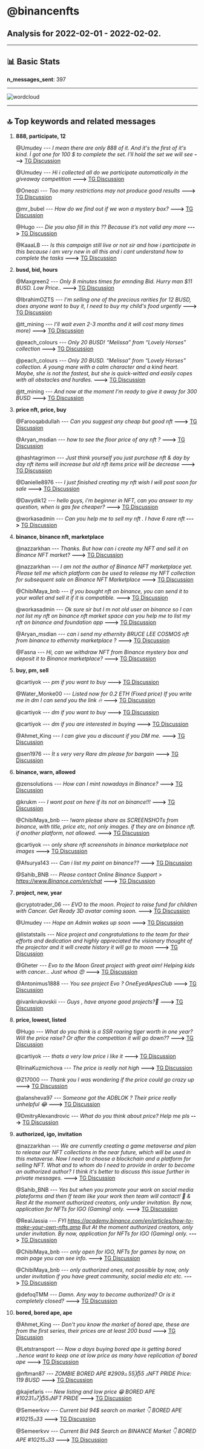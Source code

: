 # **@binancenfts**
 ## Analysis for **2022-02-01** - **2022-02-02**.

---

## 📊 **Basic Stats**

**n_messages_sent**: 397

---
![wordcloud](binancenfts_1Days_wordcloud.png)

---


## 🔝 **Top keywords and related messages**

1. **888, participate, 12**

    @Umudey --- *I mean there are only 888 of it. And it's the first of it's kind. İ got one for 100 $ to complete the set. I'll hold the set we will see* **--->** [TG Discussion](https://t.me/binancenfts/452585)

    @Umudey --- *Hi i collected all do we participate automatically in the giveaway competition* **--->** [TG Discussion](https://t.me/binancenfts/452342)

    @Oneozi --- *Too many restrictions may not produce good results* **--->** [TG Discussion](https://t.me/binancenfts/451904)

    @mr_bubel --- *How do we find out if we won a mystery box?* **--->** [TG Discussion](https://t.me/binancenfts/452847)

    @Hugo --- *Die you also fill in this ?? Because it’s not valid any more* **--->** [TG Discussion](https://t.me/binancenfts/452612)

    @KaaaLB --- *Is this campaign still live or not sir and how i participate in this because i am very new in all this and i cant understand how to complete the tasks* **--->** [TG Discussion](https://t.me/binancenfts/452369)

2. **busd, bid, hours**

    @Maxgreen2 --- *Only 8 minutes times for emnding Bid. Hurry man $11 BUSD. Low Price..* **--->** [TG Discussion](https://t.me/binancenfts/450931)

    @IbrahimOZTS --- *I'm selling one of the precious rarities for 12 BUSD, does anyone want to buy it, I need to buy my child's food urgently* **--->** [TG Discussion](https://t.me/binancenfts/451495)

    @tt_mining --- *I'll wait even 2-3 months and it will cost many times more)* **--->** [TG Discussion](https://t.me/binancenfts/452810)

    @peach_colours --- *Only 20 BUSD! “Melissa” from “Lovely Horses” collection* **--->** [TG Discussion](https://t.me/binancenfts/450954)

    @peach_colours --- *Only 20 BUSD. “Melissa” from “Lovely Horses” collection. A young mare with a calm character and a kind heart.  Maybe, she is not the fastest, but she is quick-witted and easily copes with all obstacles and hurdles.* **--->** [TG Discussion](https://t.me/binancenfts/452333)

    @tt_mining --- *And now at the moment I'm ready to give it away for 300 BUSD* **--->** [TG Discussion](https://t.me/binancenfts/452815)

3. **price nft, price, buy**

    @Farooqabdullah --- *Can you suggest any cheap but good nft* **--->** [TG Discussion](https://t.me/binancenfts/452267)

    @Aryan_msdian --- *how to see the floor price of any nft ?* **--->** [TG Discussion](https://t.me/binancenfts/452410)

    @hashtagrimon --- *Just think yourself you just purchase nft & day by day nft items will increase but old nft items price will be decrease* **--->** [TG Discussion](https://t.me/binancenfts/451922)

    @Danielle8976 --- *I just finished creating my nft wish I will post soon for sale* **--->** [TG Discussion](https://t.me/binancenfts/452057)

    @Davydik12 --- *hello guys, i'm beginner in NFT,  can you answer to my question, when is gas fee cheaper?* **--->** [TG Discussion](https://t.me/binancenfts/451552)

    @workasadmin --- *Can you help me to sell my nft . I have 6 rare nft* **--->** [TG Discussion](https://t.me/binancenfts/453174)

4. **binance, binance nft, marketplace**

    @nazzarkhan --- *Thanks. But how can i create my NFT and sell it on Binance NFT market?* **--->** [TG Discussion](https://t.me/binancenfts/452055)

    @nazzarkhan --- *I am not the author of Binance NFT marketplace yet. Please tell me which platform can be used to release my NFT collection for subsequent sale on Binance NFT Marketplace* **--->** [TG Discussion](https://t.me/binancenfts/450886)

    @ChibiMaya_bnb --- *if you bought nft on binance, you can send it to your wallet and sell it if it is compatible.* **--->** [TG Discussion](https://t.me/binancenfts/450939)

    @workasadmin --- *Ok sure sir but I m not old user on binance so I can not list my nft on binance nft market space can you help me to list my nft on  binance and foundation app* **--->** [TG Discussion](https://t.me/binancenfts/453159)

    @Aryan_msdian --- *can i send my ethernity BRUCE LEE COSMOS nft from binance to ethernity marketplace ?* **--->** [TG Discussion](https://t.me/binancenfts/452404)

    @Fasna --- *Hi, can we withdraw NFT from Binance mystery box and deposit it to Binance marketplace?* **--->** [TG Discussion](https://t.me/binancenfts/452344)

5. **buy, pm, sell**

    @cartiyok --- *pm if you want to buy* **--->** [TG Discussion](https://t.me/binancenfts/452151)

    @Water_Monke00 --- *Listed now for 0.2 ETH (Fixed price) If you write me in dm I can send you the link 🔥* **--->** [TG Discussion](https://t.me/binancenfts/453104)

    @cartiyok --- *dm if you want to buy* **--->** [TG Discussion](https://t.me/binancenfts/451074)

    @cartiyok --- *dm if you are interested in buying* **--->** [TG Discussion](https://t.me/binancenfts/451100)

    @Ahmet_King --- *I can give you a discount if you DM me.* **--->** [TG Discussion](https://t.me/binancenfts/452772)

    @sen1976 --- *İt s very very Rare dm please for bargain* **--->** [TG Discussion](https://t.me/binancenfts/451683)

6. **binance, warn, allowed**

    @zensolutions --- *How can I mint nowadays in Binance?* **--->** [TG Discussion](https://t.me/binancenfts/451808)

    @krukm --- *I wont post on here if its not on binance!!!* **--->** [TG Discussion](https://t.me/binancenfts/452196)

    @ChibiMaya_bnb --- *!warn please share as SCREENSHOTs from binance, with title, price etc, not only images. if they are on binance nft. if another platform, not allowed.* **--->** [TG Discussion](https://t.me/binancenfts/452193)

    @cartiyok --- *only share nft screenshots in binance marketplace not images* **--->** [TG Discussion](https://t.me/binancenfts/453156)

    @Afsurya143 --- *Can i list my paint on binance??* **--->** [TG Discussion](https://t.me/binancenfts/452928)

    @Sahib_BNB --- *Please contact Online Binance Support >  https://www.Binance.com/en/chat* **--->** [TG Discussion](https://t.me/binancenfts/451296)

7. **project, new, year**

    @cryptotrader_06 --- *EVO to the moon. Project to raise fund for children with Cancer. Get Ready 3D avatar coming soon.* **--->** [TG Discussion](https://t.me/binancenfts/451551)

    @Umudey --- *Hope an Admin wakes up soon* **--->** [TG Discussion](https://t.me/binancenfts/452433)

    @listatstails --- *Nice project and congratulations to the team for their efforts and dedication and highly appreciated the visionary thought of the projector and it will create history it will go to moon* **--->** [TG Discussion](https://t.me/binancenfts/451191)

    @Gheter --- *Evo to the Moon Great project with great aim!  Helping kids with cancer...  Just whoa 😍* **--->** [TG Discussion](https://t.me/binancenfts/451786)

    @Antonimus1888 --- *You see project Evo ? OneEyedApesClub* **--->** [TG Discussion](https://t.me/binancenfts/451219)

    @ivankrukovskii --- *Guys , have anyone good projects?🤝* **--->** [TG Discussion](https://t.me/binancenfts/452513)

8. **price, lowest, listed**

    @Hugo --- *What do you think is a SSR roaring tiger worth in one year? Will the price raise? Or after the competition it will go down??* **--->** [TG Discussion](https://t.me/binancenfts/452579)

    @cartiyok --- *thats a very low price i like it* **--->** [TG Discussion](https://t.me/binancenfts/452768)

    @IrinaKuzmichova --- *The price is really not high* **--->** [TG Discussion](https://t.me/binancenfts/452026)

    @Z17000 --- *Thank you I was wondering if the price could go crazy up* **--->** [TG Discussion](https://t.me/binancenfts/451829)

    @alansheva97 --- *Someone got the ADBLOK ? Their price really unhelpful 😂* **--->** [TG Discussion](https://t.me/binancenfts/450874)

    @DmitryAlexandrovic --- *What do you think about price? Help me pls* **--->** [TG Discussion](https://t.me/binancenfts/451025)

9. **authorized, igo, invitation**

    @nazzarkhan --- *We are currently creating a game metaverse and plan to release our NFT collections in the near future, which will be used in this metaverse. Now I need to choose a blockchain and a platform for selling NFT. What and to whom do I need to provide in order to become an authorized author?  I think it's better to discuss this issue further in private messages.* **--->** [TG Discussion](https://t.me/binancenfts/452072)

    @Sahib_BNB --- *Yes but when you promote your work on social media plateforms and then If team like your work then team will contact! 👀 & Rest At the moment authorized creators, only under invitation. By now, application for NFTs for IGO (Gaming) only.* **--->** [TG Discussion](https://t.me/binancenfts/451813)

    @RealJassia --- *FYI https://academy.binance.com/en/articles/how-to-make-your-own-nfts.amp  But At the moment authorized creators, only under invitation. By now, application for NFTs for IGO (Gaming) only.* **--->** [TG Discussion](https://t.me/binancenfts/453169)

    @ChibiMaya_bnb --- *only open for IGO, NFTs for games by now, on main page you can see info.* **--->** [TG Discussion](https://t.me/binancenfts/452174)

    @ChibiMaya_bnb --- *only authorized ones, not possible by now, only under invitation if you have great community, social media etc etc.* **--->** [TG Discussion](https://t.me/binancenfts/452056)

    @defoqTMM --- *Damn. Any way to become authorized? Or is it completely closed?* **--->** [TG Discussion](https://t.me/binancenfts/452172)

10. **bored, bored ape, ape**

    @Ahmet_King --- *Don't you know the market of bored ape, these are from the first series, their prices are at least 200 busd* **--->** [TG Discussion](https://t.me/binancenfts/452786)

    @Letstransport --- *Now a days buying bored ape is getting bored ..hence want to keep one at low price as many have replication of bored ape* **--->** [TG Discussion](https://t.me/binancenfts/452789)

    @nftman87 --- *ZOMBIE BORED APE #2909▵ 55╳55 ▵NFT PRIDE  Price: 119 BUSD* **--->** [TG Discussion](https://t.me/binancenfts/452833)

    @kajiefaris --- *New listing and low price 😁  BORED APE #10231▵7╳55▵NFT PRIDE* **--->** [TG Discussion](https://t.me/binancenfts/452324)

    @Semeerkvv --- *Current bid 94$ search on market 👇  BORED APE #10215▵33* **--->** [TG Discussion](https://t.me/binancenfts/451375)

    @Semeerkvv --- *Current Bid 94$ Search on BINANCE Market  👇  BORED APE #10215▵33* **--->** [TG Discussion](https://t.me/binancenfts/451194)


